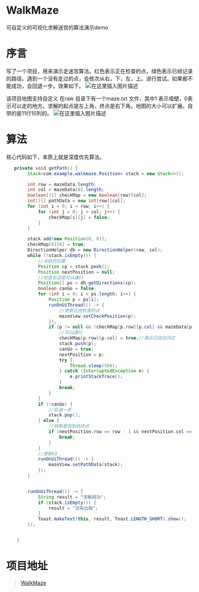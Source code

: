 # WalkMaze
可自定义的可视化求解迷宫的算法演示demo

# 序言
写了一个项目，用来演示走迷宫算法。红色表示正在检查的点，绿色表示已经记录的路径。遇到一个没有走过的点，会依次从右，下，左，上。进行尝试。如果都不能成功，会回退一步。效果如下。
![在这里插入图片描述](https://img-blog.csdnimg.cn/20210511150049463.gif#pic_center)

该项目地图支持自定义
在raw 目录下有一个maze.txt 文件，其中1 表示墙壁，0表示可以走的地方。求解的起点是左上角，终点是右下角。地图的大小可以扩展。自带的是11行10列的。
![在这里插入图片描述](https://img-blog.csdnimg.cn/20210511150330569.png?x-oss-process=image/watermark,type_ZmFuZ3poZW5naGVpdGk,shadow_10,text_aHR0cHM6Ly9ibG9nLmNzZG4ubmV0L3FxXzIyNzA2NTE1,size_16,color_FFFFFF,t_70)

# 算法
核心代码如下，本质上就是深度优先算法。
```java
   private void getPath() {
        Stack<com.example.walkmaze.Position> stack = new Stack<>();

        int row = mazeData.length;
        int col = mazeData[0].length;
        boolean[][] checkMap = new boolean[row][col];
        int[][] pathData = new int[row][col];
        for (int i = 0; i < row; i++) {
            for (int j = 0; j < col; j++) {
                checkMap[i][j] = false;
            }
        }

        stack.add(new Position(0, 0));
        checkMap[0][0] = true;
        DirectionHelper dh = new DirectionHelper(row, col);
        while (!stack.isEmpty()) {
            //当前的位置
            Position cp = stack.peek();
            Position nextPosition = null;
            //检查右边是可以通行
            Position[] ps = dh.getDirections(cp);
            boolean canGo = false;
            for (int i = 0; i < ps.length; i++) {
                Position p = ps[i];
                runOnUiThread(() -> {
                    //更新正在检查的点
                    mazeView.setCheckPosition(p);
                });
                if (p != null && !checkMap[p.row][p.col] && mazeData[p.row][p.col] == 0) {
                    //可以通行
                    checkMap[p.row][p.col] = true;//表示已经访问过
                    stack.push(p);
                    canGo = true;
                    nextPosition = p;
                    try {
                        Thread.sleep(500);
                    } catch (InterruptedException e) {
                        e.printStackTrace();
                    }
                    break;
                }
            }
            if (!canGo) {
                //后退一步
                stack.pop();
            } else {
                //判断是否到达终点
                if (nextPosition.row == row - 1 && nextPosition.col == col - 1) {
                    break;
                }
            }
            //更新UI
            runOnUiThread(() -> {
                mazeView.setPathData(stack);
            });
        }


        runOnUiThread(() -> {
            String result = "求解成功";
            if (stack.isEmpty()) {
                result = "没有出路";
            }
            Toast.makeText(this, result, Toast.LENGTH_SHORT).show();
        });


    }
```

# 项目地址

> [WalkMaze](https://github.com/zhuguohui/WalkMaze)
